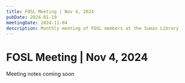 ```yaml
---
title: FOSL Meeting | Nov 4, 2024
pubDate: 2024-01-19
meetingDate: 2024-11-04
description: Monthly meeting of FOSL members at the Sumas Library
---
```


# FOSL Meeting | Nov 4, 2024

Meeting notes coming soon

